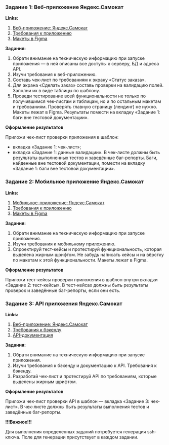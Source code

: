 ### **Задание 1: Веб-приложение Яндекс.Самокат**

**Links:**

1. [Веб-приложение: Яндекс.Самокат](https://qa-scooter.praktikum-services.ru/)
2. [Требования к приложению](https://code.s3.yandex.net/qa/files/requirements_web_app_1.1.pdf)
3. [Макеты в Figma](https://www.figma.com/file/vHgTVzFac8zyxhMZ2o4b2m/web)

**Задания:**

1. Обрати внимание на техническую информацию при запуске приложения — в ней описаны все доступы к серверу, БД и адреса API.
2. Изучи требования к веб-приложению.
3. Составь чек-лист по требованиям к экрану «Статус заказа».
4. Для экрана «Сделать заказ» составь проверки на валидацию полей. Заполни их в виде таблицы по шаблону.
5. Проведи тестирование всей функциональности не только по получившимся чек-листам и таблицам, но и по остальным макетам и требованиям. Проверять главную страницу (лендинг) не нужно. Макеты лежат в Figma. Результаты помести на вкладку «Задание 1: баги вне тестовой документации».

**Оформление результатов**

Приложи чек-лист проверки приложения в шаблон: 
- вкладка «Задание 1: чек-лист»;
- вкладка «Задание 1: данные валидации».
В чек-листе должны быть результаты выполненных тестов и заведённые баг-репорты.
Баги, найденные вне тестовой документации, помести на вкладку «Задание 1: баги вне тестовой документации».


### **Задание 2: Мобильное приложение Яндекс.Самокат**

**Links:**

1. [Мобильное-приложение: Яндекс.Самокат](https://code.s3.yandex.net/qa/files/scooter-v2.0.apk)
2. [Требования к приложению](https://code.s3.yandex.net/qa/files/requirements_mob_app.pdf)
3. [Макеты в Figma](https://www.figma.com/file/kqLqPvSvjLVLomkdadkAnk/mobile)

**Задания:**

1. Обрати внимание на техническую информацию при запуске приложения.
2. Изучи требования к мобильному приложению.
3. Спроектируй тест-кейсы и протестируй функциональность, которая выделена жирным шрифтом. Не забудь написать кейсы и на вёрстку по макетам к этой функциональности. Макеты лежат в Figma.

**Оформление результатов**

Приложи тест-кейсы проверки приложения в шаблон внутри вкладки «Задание 2: тест-кейсы». 
В тест-кейсах должны быть результаты проверок и заведённые баг-репорты, если они есть.


### **Задание 3: API приложения Яндекс.Самокат**

**Links:**

1. [Веб-приложение: Яндекс.Самокат](https://qa-scooter.praktikum-services.ru/)
2. [Требования к бэкенду](https://code.s3.yandex.net/qa/files/requirements_backend.pdf)
3. [API-документация](https://qa-scooter.praktikum-services.ru/docs/)

**Задания:**

1. Обрати внимание на техническую информацию при запуске приложения.
2. Изучи требования к бэкенду и документацию к API. Требования к бэкенду.
3. Разработай чек-лист и протестируй API по требованиям, которые выделены жирным шрифтом.

**Оформление результатов**

Приложи чек-лист проверки API в шаблон — вкладка «Задание 3: чек-лист». В чек-листе должны быть результаты выполнения тестов и заведённые баг-репорты.



**!!!Важное!!!**

Для выполнения определенных заданий потребуется генерация ssh-ключа. Поле для генерации присутствует в каждом задании. 

